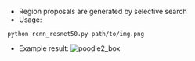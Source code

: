 * Region proposals are generated by selective search
* Usage: 
```
python rcnn_resnet50.py path/to/img.png
```
* Example result: ![poodle2_box](https://github.com/ChaseDreamInfinity/ResNet/tree/master/R-CNN/poodle2_box.png)
